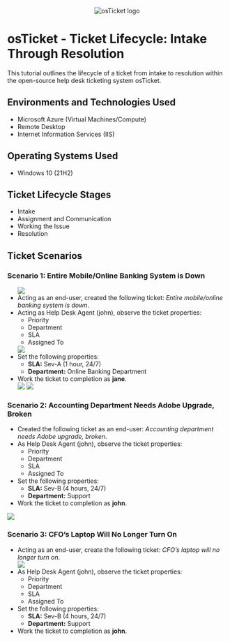 
<p align="center">
<img src="https://i.imgur.com/Clzj7Xs.png" alt="osTicket logo"/>
</p>

<h1>osTicket - Ticket Lifecycle: Intake Through Resolution</h1>
This tutorial outlines the lifecycle of a ticket from intake to resolution within the open-source help desk ticketing system osTicket.<br />


<h2>Environments and Technologies Used</h2>

- Microsoft Azure (Virtual Machines/Compute)
- Remote Desktop
- Internet Information Services (IIS)

<h2>Operating Systems Used </h2>

- Windows 10</b> (21H2)

<h2>Ticket Lifecycle Stages</h2>

- Intake
- Assignment and Communication
- Working the Issue
- Resolution

<h2>Ticket Scenarios</h2>

<h3>Scenario 1: Entire Mobile/Online Banking System is Down</h3>
<ul>
    <img src="https://github.com/user-attachments/assets/6e6ba059-a7c9-4e2c-abb0-733100423bbb">
    <li>Acting as an end-user, created the following ticket: <em>Entire mobile/online banking system is down</em>.</li>
    <li>Acting as Help Desk Agent (john), observe the ticket properties:
        <ul>
            <li>Priority</li>
            <li>Department</li>
            <li>SLA</li>
            <li>Assigned To</li>
        </ul>
    </li>
  <img src="https://github.com/user-attachments/assets/65666404-ac5a-4d83-b150-9252325d0c0a">
    <li>Set the following properties:
        <ul>
            <li><strong>SLA:</strong> Sev-A (1 hour, 24/7)</li>
            <li><strong>Department:</strong> Online Banking Department</li>
        </ul>
    </li>
    <li>Work the ticket to completion as <strong>jane</strong>.</li>
  <img src="https://github.com/user-attachments/assets/a85980ea-74c1-479c-be40-ae50256279a3">
  <img src="https://github.com/user-attachments/assets/468854b9-9bc7-493b-a4f5-1fa593926872"> 
</ul>

<h3>Scenario 2: Accounting Department Needs Adobe Upgrade, Broken</h3>
<ul>
    <li>Created the following ticket as an end-user: <em>Accounting department needs Adobe upgrade, broken</em>.</li>
    <li>As Help Desk Agent (john), observe the ticket properties:
        <ul>
            <li>Priority</li>
            <li>Department</li>
            <li>SLA</li>
            <li>Assigned To</li>
        </ul>
    </li>
    <li>Set the following properties:
        <ul>
            <li><strong>SLA:</strong> Sev-B (4 hours, 24/7)</li>
            <li><strong>Department:</strong> Support</li>
        </ul>
    </li>
    <li>Work the ticket to completion as <strong>john</strong>.</li>
</ul>
<img src="https://github.com/user-attachments/assets/28872450-69c0-4b11-82b9-3ea38a6241c6">

<h3>Scenario 3: CFO’s Laptop Will No Longer Turn On</h3>
<ul>
    <li>Acting as an end-user, create the following ticket: <em>CFO’s laptop will no longer turn on</em>.</li>
    <img src="https://github.com/user-attachments/assets/d6248e68-f8d4-4bf8-b709-c101600e0df7">
    <li>As Help Desk Agent (john), observe the ticket properties:
        <ul>
            <li>Priority</li>
            <li>Department</li>
            <li>SLA</li>
            <li>Assigned To</li>
        </ul>
    </li>
    <li>Set the following properties:
        <ul>
            <li><strong>SLA:</strong> Sev-B (4 hours, 24/7)</li>
            <li><strong>Department:</strong> Support</li>
        </ul>
    </li>
    <li>Work the ticket to completion as <strong>john</strong>.</li>
</ul>
